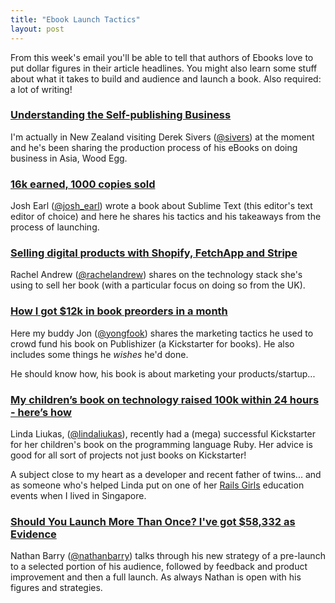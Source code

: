 ```yaml
---
title: "Ebook Launch Tactics"
layout: post
---
```


From this week's email you'll be able to tell that authors of Ebooks love to put dollar figures in their article headlines. You might also learn some stuff about what it takes to build and audience and launch a book. Also required: a lot of writing!

### [Understanding the Self-publishing Business](http://drt.fm/office-hours/derek-sivers/)

I'm actually in New Zealand visiting Derek Sivers ([@sivers](http://twitter.com/sivers)) at the moment and he's been sharing the production process of his eBooks on doing business in Asia, Wood Egg.

### [16k earned, 1000 copies sold](http://joshuaearl.com/selfpublishing/lessons-learned-from-a-year-as-a-self-published-author/)

Josh Earl ([@josh_earl](http://twitter.com/josh_earl)) wrote a book about Sublime Text (this editor's text editor of choice) and here he shares his tactics and his takeaways from the process of launching.

### [Selling digital products with Shopify, FetchApp and Stripe](http://rachelandrew.co.uk/archives/2014/01/21/selling-digital-products-with-shopify-fetchapp-and-stripe/)

Rachel Andrew ([@rachelandrew](http://twitter.com/rachelandrew)) shares on the technology stack she's using to sell her book (with a particular focus on doing so from the UK).

### [How I got $12k in book preorders in a month](http://yongfook.com/how-i-got-12k-in-book-preorders-in-1-month.html)

Here my buddy Jon ([@yongfook](http://twitter.com/yongfook)) shares the marketing tactics he used to crowd fund his book on Publishizer (a Kickstarter for books). He also includes some things he *wishes* he'd done.

He should know how, his book is about marketing your products/startup...

### [My children’s book on technology raised 100k within 24 hours - here’s how](http://lindaliukas.tumblr.com/post/77372344314/my-childrens-book-on-technology-raised-100k-within-24)

Linda Liukas, ([@lindaliukas](http://twitter.com/lindaliukas)), recently had a (mega) successful Kickstarter for her children's book on the programming language Ruby. Her advice is good for all sort of projects not just books on Kickstarter!

A subject close to my heart as a developer and recent father of twins... and as someone who's helped Linda put on one of her [Rails Girls](http://railsgirls.com) education events when I lived in Singapore.

### [Should You Launch More Than Once? I've got $58,332 as Evidence](http://nathanbarry.com/multiple-launches/)

Nathan Barry ([@nathanbarry](http://twitter.com/nathanbarry)) talks through his new strategy of a pre-launch to a selected portion of his audience, followed by feedback and product improvement and then a full launch. As always Nathan is open with his figures and strategies.
